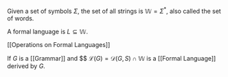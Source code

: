 Given a set of symbols $\Sigma$, the set of all strings is $\mathbb{W}=\Sigma ^{*}$, also called the set of words.

A formal language is $L\subseteq \mathbb{W}$.

[[Operations on Formal Languages]]

If $G$ is a [[Grammar]] and $$
$\mathcal{L}(G)=\mathcal{D}(G,S)\cap \mathbb{W}$ is a [[Formal Language]] derived by $G$.